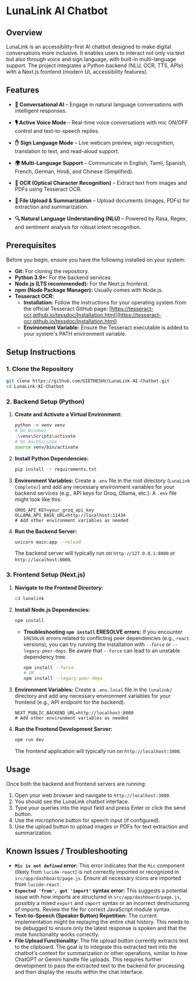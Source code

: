 # LunaLink AI Chatbot

## Overview
LunaLink is an accessibility-first AI chatbot designed to make digital conversations more inclusive. It enables users to interact not only via text but also through voice and sign language, with built-in multi-language support. The project integrates a Python backend (NLU, OCR, TTS, APIs) with a Next.js frontend (modern UI, accessibility features).

## Features
* **🤖 Conversational AI** – Engage in natural language conversations with intelligent responses.

* **🎙️ Active Voice Mode** – Real-time voice conversations with mic ON/OFF control and text-to-speech replies.

* **✋ Sign Language Mode** – Live webcam preview, sign recognition, translation to text, and read-aloud support.

* **🌍 Multi-Language Support** – Communicate in English, Tamil, Spanish, French, German, Hindi, and Chinese (Simplified).

* **📄 OCR (Optical Character Recognition)** – Extract text from images and PDFs using Tesseract OCR.

* **📝 File Upload & Summarization** – Upload documents (images, PDFs) for extraction and summarization.

* **🔍 Natural Language Understanding (NLU)** – Powered by Rasa, Regex, and sentiment analysis for robust intent recognition.

## Prerequisites
Before you begin, ensure you have the following installed on your system:

*   **Git:** For cloning the repository.
*   **Python 3.9+:** For the backend services.
*   **Node.js (LTS recommended):** For the Next.js frontend.
*   **npm (Node Package Manager):** Usually comes with Node.js.
*   **Tesseract OCR:**
    *   **Installation:** Follow the instructions for your operating system from the official Tesseract GitHub page: [https://tesseract-ocr.github.io/tessdoc/Installation.html](https://tesseract-ocr.github.io/tessdoc/Installation.html)
    *   **Environment Variable:** Ensure the Tesseract executable is added to your system's PATH environment variable.

## Setup Instructions

### 1. Clone the Repository
```bash
git clone https://github.com/GIETHESHV/LunaLink-AI-Chatbot.git
cd LunaLink-AI-Chatbot
```

### 2. Backend Setup (Python)

1.  **Create and Activate a Virtual Environment:**
    ```bash
    python -m venv venv
    # On Windows
    .\venv\Scripts\activate
    # On macOS/Linux
    source venv/bin/activate
    ```

2.  **Install Python Dependencies:**
    ```bash
    pip install -r requirements.txt
    ```

3.  **Environment Variables:**
    Create a `.env` file in the root directory (`LunaLink Complete/`) and add any necessary environment variables for your backend services (e.g., API keys for Groq, Ollama, etc.). A `.env` file might look like this:
    ```
    GROQ_API_KEY=your_groq_api_key
    OLLAMA_API_BASE_URL=http://localhost:11434
    # Add other environment variables as needed
    ```

4.  **Run the Backend Server:**
    ```bash
    uvicorn main:app --reload
    ```
    The backend server will typically run on `http://127.0.0.1:8000` or `http://localhost:8000`.

### 3. Frontend Setup (Next.js)

1.  **Navigate to the Frontend Directory:**
    ```bash
    cd lunalink
    ```

2.  **Install Node.js Dependencies:**
    ```bash
    npm install
    ```
    *   **Troubleshooting `npm install` ERESOLVE errors:** If you encounter `ERESOLVE` errors related to conflicting peer dependencies (e.g., `react` versions), you can try running the installation with `--force` or `--legacy-peer-deps`. Be aware that `--force` can lead to an unstable dependency tree.
        ```bash
        npm install --force
        # OR
        npm install --legacy-peer-deps
        ```

3.  **Environment Variables:**
    Create a `.env.local` file in the `lunalink/` directory and add any necessary environment variables for your frontend (e.g., API endpoint for the backend).
    ```
    NEXT_PUBLIC_BACKEND_URL=http://localhost:8000
    # Add other environment variables as needed
    ```

4.  **Run the Frontend Development Server:**
    ```bash
    npm run dev
    ```
    The frontend application will typically run on `http://localhost:3000`.

## Usage
Once both the backend and frontend servers are running:
1.  Open your web browser and navigate to `http://localhost:3000`.
2.  You should see the LunaLink chatbot interface.
3.  Type your queries into the input field and press Enter or click the send button.
4.  Use the microphone button for speech input (if configured).
5.  Use the upload button to upload images or PDFs for text extraction and summarization.

## Known Issues / Troubleshooting

*   **`Mic is not defined` error:** This error indicates that the `Mic` component (likely from `lucide-react`) is not correctly imported or recognized in `src/app/dashboard/page.js`. Ensure all necessary icons are imported from `lucide-react`.
*   **`Expected 'from', got 'import'` syntax error:** This suggests a potential issue with how imports are structured in `src/app/dashboard/page.js`, possibly a mixed `export` and `import` syntax or an incorrect destructuring of imports. Review the file for correct JavaScript module syntax.
*   **Text-to-Speech (Speaker Button) Repetition:** The current implementation might be replaying the entire chat history. This needs to be debugged to ensure only the latest response is spoken and that the mute functionality works correctly.
*   **File Upload Functionality:** The file upload button currently extracts text to the clipboard. The goal is to integrate this extracted text into the chatbot's context for summarization or other operations, similar to how ChatGPT or Gemini handle file uploads. This requires further development to pass the extracted text to the backend for processing and then display the results within the chat interface.
